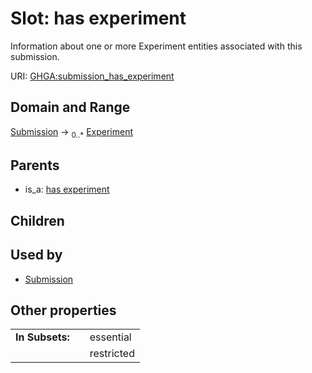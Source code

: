 
# Slot: has experiment


Information about one or more Experiment entities associated with this submission.

URI: [GHGA:submission_has_experiment](https://w3id.org/GHGA/submission_has_experiment)


## Domain and Range

[Submission](Submission.md) &#8594;  <sub>0..\*</sub> [Experiment](Experiment.md)

## Parents

 *  is_a: [has experiment](has_experiment.md)

## Children


## Used by

 * [Submission](Submission.md)

## Other properties

|  |  |  |
| --- | --- | --- |
| **In Subsets:** | | essential |
|  | | restricted |

